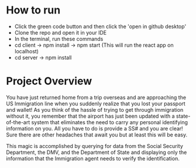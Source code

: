 # How to run
  - Click the green code button and then click the 'open in github desktop'
  - Clone the repo and open it in your IDE
  - In the terminal, run these commands
  - cd client -> npm install -> npm start (This will run the react app on localhost)
  - cd server -> npm install

# Project Overview
You have just returned home from a trip overseas and are approaching the US Immigration line when you suddenly realize that you lost your passport and wallet! As you think of the hassle of trying to get through immigration without it, you remember that the airport has just been updated with a state-of-the-art system that eliminates the need to carry any personal identifying information on you. All you have to do is provide a SS# and you are clear! Sure there are other headaches that await you but at least this will be easy. 

This magic is accomplished by querying for data from the Social Security Department, the DMV, and the Department of State and displaying only the information that the Immigration agent needs to verify the identification.
